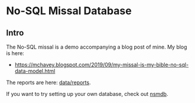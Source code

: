 # No-SQL Missal Database

## Intro

The No-SQL missal is a demo accompanying a blog post of mine. My blog is here:

- <https://mchavey.blogspot.com/2019/09/my-missal-is-my-bible-no-sql-data-model.html>

The reports are here: [data/reports](data/reports).

If you want to try setting up your own database, check out [nsmdb](nsmdb).